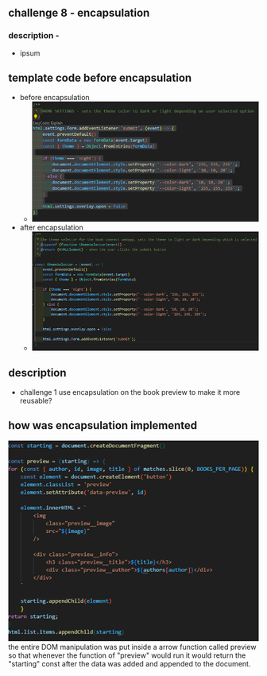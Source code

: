 ## challenge 8 - encapsulation 
### description - 
* ipsum
  

## template code before encapsulation 
* before encapsulation
  - ![image](./images/before_encapsulation.png)
* after encapsulation
  - ![image](./images/after_encapsulation.png)
## description
- challenge 1 
  use encapsulation on the book preview to make it more reusable?

## how was encapsulation implemented
![image](./img/after%20encapsulation.png)
the entire DOM manipulation was put inside a arrow function called preview so that whenever
the function of "preview" would run it would return the "starting" const after the data
was added and appended to the document. 
